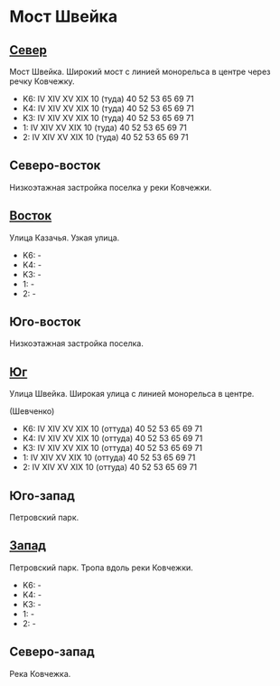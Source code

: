 # Мост Швейка

## [Север](./10400070.md)

Мост Швейка.
Широкий мост с линией монорельса в центре через речку Ковчежку.

* K6:   IV  XIV XV  XIX
        10 (туда)   40  52  53  65  69  71
* K4:   IV  XIV XV  XIX
        10 (туда)   40  52  53  65  69  71
* K3:   IV  XIV XV  XIX
        10 (туда)   40  52  53  65  69  71
* 1:    IV  XIV XV  XIX
        10 (туда)   40  52  53  65  69  71
* 2:    IV  XIV XV  XIX
        10 (туда)   40  52  53  65  69  71

## Северо-восток

Низкоэтажная застройка поселка у реки Ковчежки.

## [Восток](./10410070.md)

Улица Казачья.
Узкая улица.

* K6:   -
* K4:   -
* K3:   -
* 1:    -
* 2:    -

## Юго-восток

Низкоэтажная застройка поселка.

## [Юг](./10400080.md)

Улица Швейка.
Широкая улица с линией монорельса в центре.

(Шевченко)

* K6:   IV  XIV XV  XIX
        10 (оттуда) 40  52  53  65  69  71
* K4:   IV  XIV XV  XIX
        10 (оттуда) 40  52  53  65  69  71
* K3:   IV  XIV XV  XIX
        10 (оттуда) 40  52  53  65  69  71
* 1:    IV  XIV XV  XIX
        10 (оттуда) 40  52  53  65  69  71
* 2:    IV  XIV XV  XIX
        10 (оттуда) 40  52  53  65  69  71

## Юго-запад

Петровский парк.

## [Запад](./10380075.md)

Петровский парк.
Тропа вдоль реки Ковчежки.

* K6:   -
* K4:   -
* K3:   -
* 1:    -
* 2:    -

## Северо-запад

Река Ковчежка.
